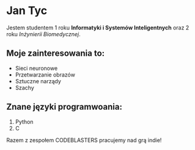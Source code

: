

# Jan Tyc
Jestem studentem 1 roku **Informatyki i Systemów Inteligentnych** oraz 2 roku *Inżynierii Biomedycznej*.
## Moje zainteresowania to:
* Sieci neuronowe
* Przetwarzanie obrazów
* Sztuczne narządy
* Szachy

## Znane języki programwoania:
1. Python
2. C

Razem z zespołem CODEBLASTERS pracujemy nad grą indie!


